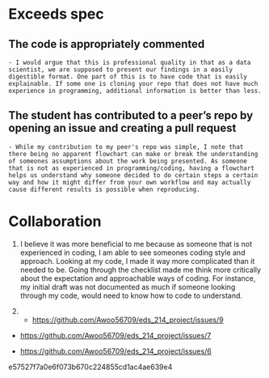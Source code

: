 

# Exceeds spec
  
  ##  The code is appropriately commented
    - I would argue that this is professional quality in that as a data scientist, we are supposed to present our findings in a easily digestible format. One part of this is to have code that is easily explainable. If some one is cloning your repo that does not have much experience in programming, additional information is better than less.
    
  ## The student has contributed to a peer’s repo by opening an issue and creating a pull request
    - While my contribution to my peer's repo was simple, I note that there being no apparent flowchart can make or break the understanding of someones assumptions about the work being presented. As someone that is not as experienced in programming/coding, having a flowchart helps us understand why someone decided to do certain steps a certain way and how it might differ from your own workflow and may actually cause different results is possible when reproducing.
    
# Collaboration

1) I believe it was more beneficial to me because as someone that is not experienced in coding, I am able to see someones coding style and approach. Looking at my code, I made it way more complicated than it needed to be.  Going through the checklist made me think more critically about the expectation and approachable ways of coding. For instance, my initial draft was not documented as much if someone looking through my code, would need to know how to code to understand. 
  
2) - https://github.com/Awoo56709/eds_214_project/issues/9

- https://github.com/Awoo56709/eds_214_project/issues/7

- https://github.com/Awoo56709/eds_214_project/issues/6

e57527f7a0e6f073b670c224855cd1ac4ae639e4
